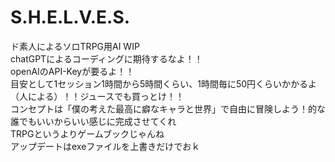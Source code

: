 # S.H.E.L.V.E.S.
ド素人によるソロTRPG用AI WIP  
chatGPTによるコーディングに期待するなよ！！  
openAIのAPI-Keyが要るよ！！  
目安として1セッション1時間から5時間くらい、1時間毎に50円くらいかかるよ（人による）！！ジュースでも買っとけ！！  
コンセプトは「僕の考えた最高に癖なキャラと世界」で自由に冒険しよう！的な  
誰でもいいからいい感じに完成させてくれ  
TRPGというよりゲームブックじゃんね  
アップデートはexeファイルを上書きだけでおｋ